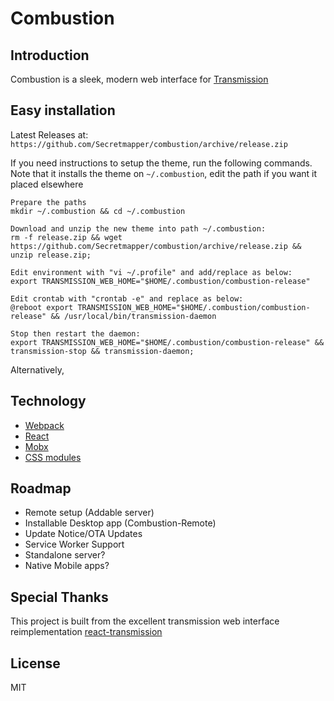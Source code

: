 # Combustion

## Introduction

Combustion is a sleek, modern web interface for [Transmission](https://transmissionbt.com)

## Easy installation

Latest Releases at: `https://github.com/Secretmapper/combustion/archive/release.zip`

If you need instructions to setup the theme, run the following commands. Note that it installs the theme on `~/.combustion`, edit the path if you want it placed elsewhere

```
Prepare the paths
mkdir ~/.combustion && cd ~/.combustion

Download and unzip the new theme into path ~/.combustion:
rm -f release.zip && wget https://github.com/Secretmapper/combustion/archive/release.zip && unzip release.zip;

Edit environment with "vi ~/.profile" and add/replace as below:
export TRANSMISSION_WEB_HOME="$HOME/.combustion/combustion-release"

Edit crontab with "crontab -e" and replace as below:
@reboot export TRANSMISSION_WEB_HOME="$HOME/.combustion/combustion-release" && /usr/local/bin/transmission-daemon

Stop then restart the daemon:
export TRANSMISSION_WEB_HOME="$HOME/.combustion/combustion-release" && transmission-stop && transmission-daemon;
```

Alternatively, 

## Technology

- [Webpack](https://webpack.github.io/)
- [React](https://facebook.github.io/react/)
- [Mobx](https://mobxjs.github.io/mobx/)
- [CSS modules](https://github.com/css-modules/css-modules)

## Roadmap

- Remote setup (Addable server)
- Installable Desktop app (Combustion-Remote)
- Update Notice/OTA Updates
- Service Worker Support
- Standalone server?
- Native Mobile apps?

## Special Thanks

This project is built from the excellent transmission web interface reimplementation [react-transmission](https://github.com/fcsonline/react-transmission)

## License

MIT
